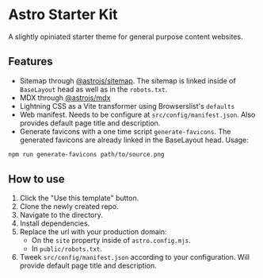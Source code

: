 # Astro Starter Kit
A slightly opiniated starter theme for general purpose content websites.

## Features
* Sitemap through [@astrojs/sitemap](https://docs.astro.build/en/guides/integrations-guide/sitemap/). The sitemap is linked inside of `BaseLayout` head as well as in the `robots.txt`.
* MDX through [@astrojs/mdx](https://docs.astro.build/en/guides/integrations-guide/mdx/)
* Lightning CSS as a Vite transformer using Browserslist's `defaults`
* Web manifest. Needs to be configure at `src/config/manifest.json`. Also provides default page title and description.
* Generate favicons with a one time script `generate-favicons`. The generated favicons are already linked in the BaseLayout head. Usage:

```sh
npm run generate-favicons path/to/source.png
```

## How to use
1. Click the "Use this template" button.
2. Clone the newly created repo.
3. Navigate to the directory.
4. Install dependencies.
5. Replace the url with your production domain:
    * On the `site` property inside of `astro.config.mjs`.
    * In `public/robots.txt`.
6. Tweek `src/config/manifest.json` according to your configuration. Will provide default page title and description.